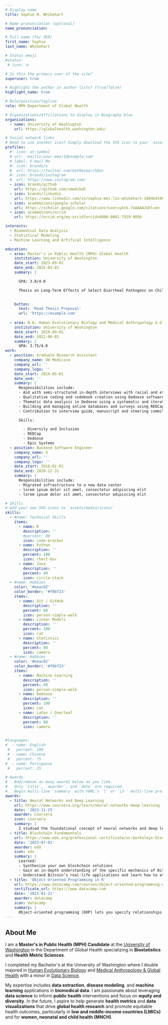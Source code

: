 ```yaml
---
# Display name
title: Sophie M. Whikehart

# Name pronunciation (optional)
name_pronunciation: 

# Full name (for SEO)
first_name: Sophie 
last_name: Whikehart

# Status emoji
#status:
 # icon: ☕️

# Is this the primary user of the site?
superuser: true

# Highlight the author in author lists? (true/false)
highlight_name: true

# Role/position/tagline
role: MPH Department of Global Health

# Organizations/Affiliations to display in Biography blox
organizations:
  - name: University of Washington
    url: https://globalhealth.washington.edu/

# Social network links
# Need to use another icon? Simply download the SVG icon to your `assets/media/icons/` folder.
profiles:
  #- icon: at-symbol
  # url: 'mailto:your-email@example.com'
  # label: E-mail Me
  #- icon: brands/x
  #  url: https://twitter.com/GetResearchDev
  #- icon: brands/instagram
  #  url: https://www.instagram.com/
  - icon: brands/github
    url: https://github.com/smwhikeh
  - icon: brands/linkedin
    url: https://www.linkedin.com/in/sophie-mei-lin-whikehart-1084b4196/
  - icon: academicons/google-scholar
    url: https://scholar.google.com/citations?user=yXck-7oAAAAJ&hl=en
  - icon: academicons/orcid
    url: https://orcid.org/my-orcid?orcid=0000-0001-7919-9056

interests:
  - Biomedical Data Analysis 
  - Statistical Modeling
  - Machine Learning and Artifical Intelligence

education:
  - area: Master's in Public Health (MPH) Global Health
    institution: University of Washington
    date_start: 2023-09-01
    date_end: 2025-03-01
    summary: |

      GPA: 3.8/4.0

      Thesis on Long-Term Effects of Select Diarrheal Pathogens on Childhood Growth: A Systematic Review and Meta-Analysis. Supervised by [Hmwe Hmwe Kyu, MBBS, MPH, PhD](https://globalhealth.washington.edu/faculty/hmwe-kyu), [Peng Zheng, PhD](https://depts.washington.edu/healthms/people/peng-zheng/) and [Amanda Novotney, MPH]()
      

    button:
      text: 'Read Thesis Proposal'
      url: 'https://example.com'
      
  - area: B.A. Human Evolutionary Biology and Medical Anthropology & Global Health 
    institution: University of Washington
    date_start: 2019-09-01
    date_end: 2022-06-01
    summary: |
      GPA: 3.75/4.0
work:
  - position: Graduate Research Assistant
    company_name: UW Medicine
    company_url: ''
    company_logo: ''
    date_start: 2024-05-01
    date_end: ''
    summary: |
      Responsibilities include:
      - Aid with semi-structured in-depth interviews with racial and ethnic minority patients with CF to explore perceptions of individual, social and structural barriers to participation on clinical trails. 
      - Qualitative coding and codebook creation using Dedoose software
      - Thematic data analysis in Dedoose using a systematic and iterative context analysis approach that is both theory-driven and inductive to identify new themes not previously considered.
      - Building and managing online databases and surveys using REDCap.
      - Contribution to interview guide, manuscript and steering commitee meetings.

      Skills:

        - Diversity and Inclusion
        - REDCap
        - Dedoose
        - Epic Systems
  - position: Backend Software Engineer
    company_name: X
    company_url: ''
    company_logo: ''
    date_start: 2016-01-01
    date_end: 2020-12-31
    summary: |
      Responsibilities include:
      - Migrated infrastructure to a new data center
      - lorem ipsum dolor sit amet, consectetur adipiscing elit
      - lorem ipsum dolor sit amet, consectetur adipiscing elit

# Skills
# Add your own SVG icons to `assets/media/icons/`
skills:
  - #name: Technical Skills
    items:
      - name: R 
        description: ''
        #percent: 80
        icon: code-bracket
      - name: Python
        description: ''
        percent: 100
        icon: chart-bar
      - name: Java
        description: ''
        percent: 40
        icon: circle-stack
  - #name: Hobbies
    color: '#eeac02'
    color_border: '#f0bf23'
    items:
      - name: Git / GitHub
        description: ''
        percent: 60
        icon: person-simple-walk
      - name: Linear Models
        description: ''
        percent: 100
        icon: cat
      - name: Statistics
        description: ''
        percent: 80
        icon: camera
  - #name: Hobbies
    color: '#eeac02'
    color_border: '#f0bf23'
    items:
      - name: Machine Learning
        description: ''
        percent: 60
        icon: person-simple-walk
      - name: Dedoose
        description: ''
        percent: 100
        icon: cat
      - name: Latex / Overleaf
        description: ''
        percent: 80
        icon: camera
  

#languages:
#  - name: English
 #   percent: 100
 # - name: Chinese
 #   percent: 75
#  - name: Portuguese
 #   percent: 25

# Awards.
#   Add/remove as many awards below as you like.
#   Only `title`, `awarder`, and `date` are required.
#   Begin multi-line `summary` with YAML's `|` or `|2-` multi-line prefix and indent 2 spaces below.
awards:
  - title: Neural Networks and Deep Learning
    url: https://www.coursera.org/learn/neural-networks-deep-learning
    date: '2023-11-25'
    awarder: Coursera
    icon: coursera
    summary: |
      I studied the foundational concept of neural networks and deep learning. By the end, I was familiar with the significant technological trends driving the rise of deep learning; build, train, and apply fully connected deep neural networks; implement efficient (vectorized) neural networks; identify key parameters in a neural network’s architecture; and apply deep learning to your own applications.
  - title: Blockchain Fundamentals
    url: https://www.edx.org/professional-certificate/uc-berkeleyx-blockchain-fundamentals
    date: '2023-07-01'
    awarder: edX
    icon: edx
    summary: |
      Learned:
      - Synthesize your own blockchain solutions
      - Gain an in-depth understanding of the specific mechanics of Bitcoin
      - Understand Bitcoin’s real-life applications and learn how to attack and destroy Bitcoin, Ethereum, smart contracts and Dapps, and alternatives to Bitcoin’s Proof-of-Work consensus algorithm
  - title: 'Object-Oriented Programming in R'
    url: https://www.datacamp.com/courses/object-oriented-programming-with-s3-and-r6-in-r
    certificate_url: https://www.datacamp.com
    date: '2023-01-21'
    awarder: datacamp
    icon: datacamp
    summary: |
      Object-oriented programming (OOP) lets you specify relationships between functions and the objects that they can act on, helping you manage complexity in your code. This is an intermediate level course, providing an introduction to OOP, using the S3 and R6 systems. S3 is a great day-to-day R programming tool that simplifies some of the functions that you write. R6 is especially useful for industry-specific analyses, working with web APIs, and building GUIs.
---
```


## About Me

I am a **Master's in Public Health (MPH) Candidate** at the [University of Washington](https://globalhealth.washington.edu/) in the Department of Global Health specializing in **Biostatistics** and **Health Metric Sciences**. 

I completed my Bachelor's at the University of Washington where I double majored in [Human Evolutionary Biology](https://anthropology.washington.edu/human-evolutionary-biology-ba) and [Medical Anthropology & Global Health](https://anthropology.washington.edu/medical-anthropology-global-health-ba) with a minor in [Data Science](https://dataminor.uw.edu/).

My expertise includes **data extraction**, **disease modeling**, and **machine learning** applications in **biomedical data**. I am passionate about leveraging **data science** to inform **public health** interventions and focus on **equity and diversity**. In the future, I aspire to help generate **health metrics** and **data visualizations** that drive **global health research** and promote equitable health outcomes, particularly in **low and middle-income countries (LMICs)** and for **women, neonatal and child health (MNCH)**.

  















